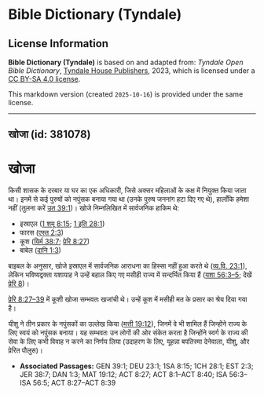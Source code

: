 # Bible Dictionary (Tyndale)

## License Information

**Bible Dictionary (Tyndale)** is based on and adapted from: _Tyndale Open Bible Dictionary_, [Tyndale House Publishers](https://tyndaleopenresources.com/), 2023, which is licensed under a [CC BY-SA 4.0 license](https://creativecommons.org/licenses/by-sa/4.0/legalcode.en).

This markdown version (created `2025-10-16`) is provided under the same license.



--------------------------------

## खोजा (id: 381078)

खोजा
====

किसी शासक के दरबार या घर का एक अधिकारी, जिसे अक्सर महिलाओं के कक्ष में नियुक्त किया जाता था। इनमें से कई पुरुषों को नपुंसक बनाया गया था (उनके पुरुष जननांग हटा दिए गए थे), हालाँकि हमेशा नहीं (तुलना करें [उत 39:1](https://ref.ly/Gen39:1))। खोजे निम्नलिखित में सार्वजनिक हाकिम थे:

* इस्राएल ([1 शमू 8:15](https://ref.ly/1Sam8:15); [1 इति 28:1](https://ref.ly/1Chr28:1))
* फारस ([एस्त 2:3](https://ref.ly/Esth2:3))
* कूश ([यिर्म 38:7](https://ref.ly/Jer38:7); [प्रेरि 8:27](https://ref.ly/Acts8:27))
* बाबेल ([दानि 1:3](https://ref.ly/Dan1:3))

बाइबल के अनुसार, खोजे इस्राएल में सार्वजनिक आराधना का हिस्सा नहीं हुआ करते थे ([व्य.वि. 23:1](https://ref.ly/Deut23:1)), लेकिन भविष्यद्वक्ता यशायाह ने उन्हें बहाल किए गए मसीही राज्य में सन्दर्भित किया हैं ([यशा 56:3–5](https://ref.ly/Isa56:3-Isa56:5); देखें [प्रेरि 8](https://ref.ly/Acts8:1-Acts8:40))।

[प्रेरि 8:27–39](https://ref.ly/Acts8:27-Acts8:39) में कूशी खोजा सम्भवतः खजांची थे। उन्हें कूश में मसीही मत के प्रसार का श्रेय दिया गया है।

यीशु ने तीन प्रकार के नपुंसकों का उल्लेख किया ([मत्ती 19:12](https://ref.ly/Matt19:12)), जिनमें वे भी शामिल हैं जिन्होंने राज्य के लिए स्वयं को नपुंसक बनाया। यह सम्भवतः उन लोगों की ओर संकेत करता है जिन्होंने स्वर्ग के राज्य की सेवा के लिए कभी विवाह न करने का निर्णय लिया (उदाहरण के लिए, यूहन्ना बपतिस्मा देनेवाला, यीशु, और प्रेरित पौलुस)।

* **Associated Passages:** GEN 39:1; DEU 23:1; 1SA 8:15; 1CH 28:1; EST 2:3; JER 38:7; DAN 1:3; MAT 19:12; ACT 8:27; ACT 8:1–ACT 8:40; ISA 56:3–ISA 56:5; ACT 8:27–ACT 8:39

